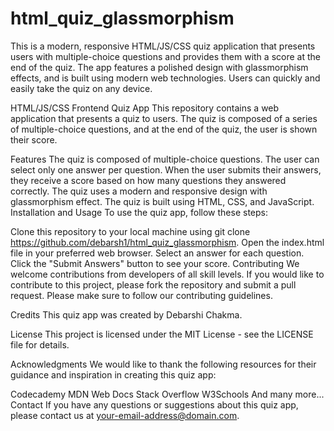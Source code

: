 # html_quiz_glassmorphism
This is a modern, responsive HTML/JS/CSS quiz application that presents users with multiple-choice questions and provides them with a score at the end of the quiz. The app features a polished design with glassmorphism effects, and is built using modern web technologies. Users can quickly and easily take the quiz on any device.

HTML/JS/CSS Frontend Quiz App
This repository contains a web application that presents a quiz to users. The quiz is composed of a series of multiple-choice questions, and at the end of the quiz, the user is shown their score.

Features
The quiz is composed of multiple-choice questions.
The user can select only one answer per question.
When the user submits their answers, they receive a score based on how many questions they answered correctly.
The quiz uses a modern and responsive design with glassmorphism effect.
The quiz is built using HTML, CSS, and JavaScript.
Installation and Usage
To use the quiz app, follow these steps:

Clone this repository to your local machine using git clone https://github.com/debarsh1/html_quiz_glassmorphism.
Open the index.html file in your preferred web browser.
Select an answer for each question.
Click the "Submit Answers" button to see your score.
Contributing
We welcome contributions from developers of all skill levels. If you would like to contribute to this project, please fork the repository and submit a pull request. Please make sure to follow our contributing guidelines.

Credits
This quiz app was created by Debarshi Chakma.

License
This project is licensed under the MIT License - see the LICENSE file for details.

Acknowledgments
We would like to thank the following resources for their guidance and inspiration in creating this quiz app:

Codecademy
MDN Web Docs
Stack Overflow
W3Schools
And many more...
Contact
If you have any questions or suggestions about this quiz app, please contact us at your-email-address@domain.com.
